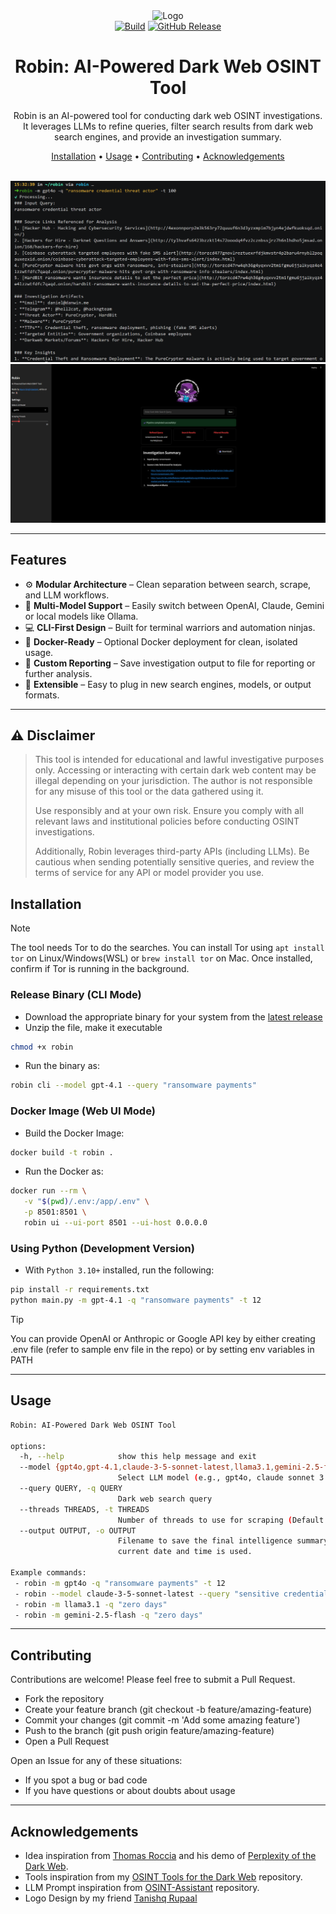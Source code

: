 <div align="center">
   <img src=".github/assets/logo.png" alt="Logo" width="300">
   <br><a href="https://github.com/apurvsinghgautam/robin/actions/workflows/binary.yml"><img alt="Build" src="https://github.com/apurvsinghgautam/robin/actions/workflows/binary.yml/badge.svg"></a> <a href="https://github.com/apurvsinghgautam/robin/releases"><img alt="GitHub Release" src="https://img.shields.io/github/v/release/apurvsinghgautam/robin"></a>
   <h1>Robin: AI-Powered Dark Web OSINT Tool</h1>

   <p>Robin is an AI-powered tool for conducting dark web OSINT investigations. It leverages LLMs to refine queries, filter search results from dark web search engines, and provide an investigation summary.</p>
   <a href="#installation">Installation</a> &bull; <a href="#usage">Usage</a> &bull; <a href="#contributing">Contributing</a> &bull; <a href="#acknowledgements">Acknowledgements</a><br><br>
</div>

![Demo](.github/assets/screen.png)
![Demo](.github/assets/screen-ui.png)


---

## Features

- ⚙️ **Modular Architecture** – Clean separation between search, scrape, and LLM workflows.
- 🤖 **Multi-Model Support** – Easily switch between OpenAI, Claude, Gemini or local models like Ollama.
- 💻 **CLI-First Design** – Built for terminal warriors and automation ninjas.
- 🐳 **Docker-Ready** – Optional Docker deployment for clean, isolated usage.
- 📝 **Custom Reporting** – Save investigation output to file for reporting or further analysis.
- 🧩 **Extensible** – Easy to plug in new search engines, models, or output formats.

---

## ⚠️ Disclaimer
> This tool is intended for educational and lawful investigative purposes only. Accessing or interacting with certain dark web content may be illegal depending on your jurisdiction. The author is not responsible for any misuse of this tool or the data gathered using it.
>
> Use responsibly and at your own risk. Ensure you comply with all relevant laws and institutional policies before conducting OSINT investigations.
>
> Additionally, Robin leverages third-party APIs (including LLMs). Be cautious when sending potentially sensitive queries, and review the terms of service for any API or model provider you use.

## Installation
> [!NOTE]
> The tool needs Tor to do the searches. You can install Tor using `apt install tor` on Linux/Windows(WSL) or `brew install tor` on Mac. Once installed, confirm if Tor is running in the background.

### Release Binary (CLI Mode)

- Download the appropriate binary for your system from the [latest release](https://github.com/apurvsinghgautam/robin/releases/latest)
- Unzip the file, make it executable 
```bash
chmod +x robin
```

- Run the binary as:
```bash
robin cli --model gpt-4.1 --query "ransomware payments"
```

### Docker Image (Web UI Mode)

- Build the Docker Image:

```bash
docker build -t robin .
```

- Run the Docker as:

```bash
docker run --rm \
   -v "$(pwd)/.env:/app/.env" \
   -p 8501:8501 \
   robin ui --ui-port 8501 --ui-host 0.0.0.0
```

### Using Python (Development Version)

- With `Python 3.10+` installed, run the following:

```bash
pip install -r requirements.txt
python main.py -m gpt-4.1 -q "ransomware payments" -t 12
```

> [!TIP]
> You can provide OpenAI or Anthropic or Google API key by either creating .env file (refer to sample env file in the repo) or by setting env variables in PATH

---

## Usage

```bash
Robin: AI-Powered Dark Web OSINT Tool

options:
  -h, --help            show this help message and exit
  --model {gpt4o,gpt-4.1,claude-3-5-sonnet-latest,llama3.1,gemini-2.5-flash}, -m {gpt4o,gpt-4.1,claude-3-5-sonnet-latest,llama3.1,gemini-2.5-flash}
                        Select LLM model (e.g., gpt4o, claude sonnet 3.5, ollama models, gemini 2.5 flash)
  --query QUERY, -q QUERY
                        Dark web search query
  --threads THREADS, -t THREADS
                        Number of threads to use for scraping (Default: 5)
  --output OUTPUT, -o OUTPUT
                        Filename to save the final intelligence summary. If not provided, a filename based on the
                        current date and time is used.

Example commands:
 - robin -m gpt4o -q "ransomware payments" -t 12
 - robin --model claude-3-5-sonnet-latest --query "sensitive credentials exposure" --threads 8 --output filename
 - robin -m llama3.1 -q "zero days"
 - robin -m gemini-2.5-flash -q "zero days"
```

---

## Contributing

Contributions are welcome! Please feel free to submit a Pull Request.

- Fork the repository
- Create your feature branch (git checkout -b feature/amazing-feature)
- Commit your changes (git commit -m 'Add some amazing feature')
- Push to the branch (git push origin feature/amazing-feature)
- Open a Pull Request

Open an Issue for any of these situations:
- If you spot a bug or bad code
- If you have questions or about doubts about usage

---

## Acknowledgements

- Idea inspiration from [Thomas Roccia](https://x.com/fr0gger_) and his demo of [Perplexity of the Dark Web](https://x.com/fr0gger_/status/1908051083068645558).
- Tools inspiration from my [OSINT Tools for the Dark Web](https://github.com/apurvsinghgautam/dark-web-osint-tools) repository.
- LLM Prompt inspiration from [OSINT-Assistant](https://github.com/AXRoux/OSINT-Assistant) repository.
- Logo Design by my friend [Tanishq Rupaal](https://github.com/Tanq16/)
